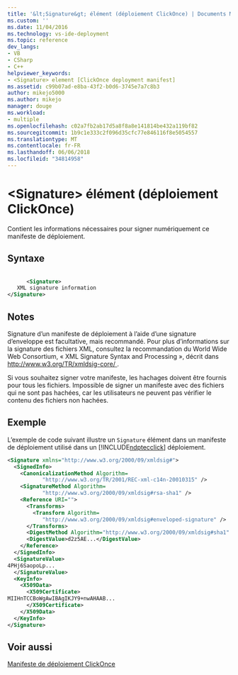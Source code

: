 ```yaml
---
title: '&lt;Signature&gt; élément (déploiement ClickOnce) | Documents Microsoft'
ms.custom: ''
ms.date: 11/04/2016
ms.technology: vs-ide-deployment
ms.topic: reference
dev_langs:
- VB
- CSharp
- C++
helpviewer_keywords:
- <Signature> element [ClickOnce deployment manifest]
ms.assetid: c99b07ad-e8ba-43f2-b0d6-3745e7a7c8b3
author: mikejo5000
ms.author: mikejo
manager: douge
ms.workload:
- multiple
ms.openlocfilehash: c02a7fb2ab17d5a8f8a8e141814be432a119bf82
ms.sourcegitcommit: 1b9c1e333c2f096d35cfc77e846116f8e5054557
ms.translationtype: MT
ms.contentlocale: fr-FR
ms.lasthandoff: 06/06/2018
ms.locfileid: "34814958"
---
```

# <a name="ltsignaturegt-element-clickonce-deployment"></a>&lt;Signature&gt; élément (déploiement ClickOnce)
Contient les informations nécessaires pour signer numériquement ce manifeste de déploiement.  
  
## <a name="syntax"></a>Syntaxe  
  
```xml  
  
      <Signature>   
   XML signature information   
</Signature>  
```  
  
## <a name="remarks"></a>Notes  
 Signature d’un manifeste de déploiement à l’aide d’une signature d’enveloppe est facultative, mais recommandé. Pour plus d’informations sur la signature des fichiers XML, consultez la recommandation du World Wide Web Consortium, « XML Signature Syntax and Processing », décrit dans [ http://www.w3.org/TR/xmldsig-core/ ](http://www.w3.org/TR/xmldsig-core/).  
  
 Si vous souhaitez signer votre manifeste, les hachages doivent être fournis pour tous les fichiers. Impossible de signer un manifeste avec des fichiers qui ne sont pas hachées, car les utilisateurs ne peuvent pas vérifier le contenu des fichiers non hachées.  
  
## <a name="example"></a>Exemple  
 L’exemple de code suivant illustre un `Signature` élément dans un manifeste de déploiement utilisé dans un [!INCLUDE[ndptecclick](../deployment/includes/ndptecclick_md.md)] déploiement.  
  
```xml  
<Signature xmlns="http://www.w3.org/2000/09/xmldsig#">  
  <SignedInfo>  
    <CanonicalizationMethod Algorithm=  
           "http://www.w3.org/TR/2001/REC-xml-c14n-20010315" />  
    <SignatureMethod Algorithm=  
           "http://www.w3.org/2000/09/xmldsig#rsa-sha1" />  
    <Reference URI="">  
      <Transforms>  
        <Transform Algorithm=  
           "http://www.w3.org/2000/09/xmldsig#enveloped-signature" />  
      </Transforms>  
      <DigestMethod Algorithm="http://www.w3.org/2000/09/xmldsig#sha1" />  
      <DigestValue>d2z5AE...</DigestValue>  
    </Reference>  
  </SignedInfo>  
  <SignatureValue>  
4PHj6SaopoLp...  
  </SignatureValue>  
  <KeyInfo>  
    <X509Data>  
      <X509Certificate>  
MIIHnTCCBoWgAwIBAgIKJY9+nwAHAAB...  
      </X509Certificate>  
    </X509Data>  
  </KeyInfo>  
</Signature>  
```  
  
## <a name="see-also"></a>Voir aussi  
 [Manifeste de déploiement ClickOnce](../deployment/clickonce-deployment-manifest.md)